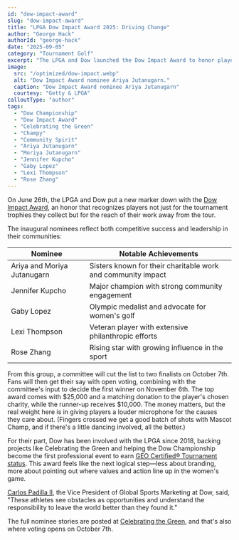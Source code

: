 ```yaml
---
id: "dow-impact-award"
slug: "dow-impact-award"
title: "LPGA Dow Impact Award 2025: Driving Change"
author: "George Hack"
authorId: "george-hack"
date: "2025-09-05"
category: "Tournament Golf"
excerpt: "The LPGA and Dow launched the Dow Impact Award to honor players not only for on-course success but for their influence off it. Five nominees—Ariya and Moriya Jutanugarn, Jennifer Kupcho, Gaby Lopez, Lexi Thompson, and Rose Zhang—are in the running, with fans helping decide the first winner this November."
image:
  src: "/optimized/dow-impact.webp"
  alt: "Dow Impact Award nominee Ariya Jutanugarn."
  caption: "Dow Impact Award nominee Ariya Jutanugarn"
  courtesy: "Getty & LPGA"
calloutType: "author"
tags:
  - "Dow Championship"
  - "Dow Impact Award"
  - "Celebrating the Green"
  - "Champy"
  - "Community Spirit"
  - "Ariya Jutanugarn"
  - "Moriya Jutanugarn"
  - "Jennifer Kupcho"
  - "Gaby Lopez"
  - "Lexi Thompson"
  - "Rose Zhang"
---
```


On June 26th, the LPGA and Dow put a new marker down with the [Dow Impact Award](https://corporate.dow.com/en-us/collaborations/dow-sports/sports-partnerships.html), an honor that recognizes players not just for the tournament trophies they collect but for the reach of their work away from the tour.

The inaugural nominees reflect both competitive success and leadership in their communities:

| Nominee | Notable Achievements |
|---------|---------------------|
| Ariya and Moriya Jutanugarn | Sisters known for their charitable work and community impact |
| Jennifer Kupcho | Major champion with strong community engagement |
| Gaby Lopez | Olympic medalist and advocate for women's golf |
| Lexi Thompson | Veteran player with extensive philanthropic efforts |
| Rose Zhang | Rising star with growing influence in the sport |

From this group, a committee will cut the list to two finalists on October 7th. Fans will then get their say with open voting, combining with the committee's input to decide the first winner on November 6th. The top award comes with $25,000 and a matching donation to the player's chosen charity, while the runner-up receives $10,000. The money matters, but the real weight here is in giving players a louder microphone for the causes they care about. (Fingers crossed we get a good batch of shots with Mascot Champ, and if there's a little dancing involved, all the better.)

For their part, Dow has been involved with the LPGA since 2018, backing projects like Celebrating the Green and helping the Dow Championship become the first professional event to earn [GEO Certified® Tournament status](https://sustainable.golf/about/certification/). This award feels like the next logical step—less about branding, more about pointing out where values and action line up in the women's game.

[Carlos Padilla II](https://www.linkedin.com/in/cpadilla2/), the Vice President of Global Sports Marketing at Dow, said, "These athletes see obstacles as opportunities and understand the responsibility to leave the world better than they found it."

The full nominee stories are posted at [Celebrating the Green](https://www.lpga.com/news/celebrating-the-green), and that's also where voting opens on October 7th.
